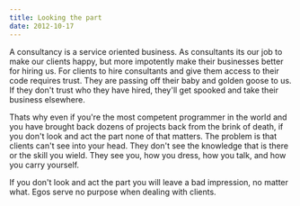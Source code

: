 ```yaml
---
title: Looking the part
date: 2012-10-17
---
```


A consultancy is a service oriented business. As consultants its our job to
make our clients happy, but more impotently make their businesses better for
hiring us. For clients to hire consultants and give them access to their code
requires trust. They are passing off their baby and golden goose to us. If they
don't trust who they have hired, they'll get spooked and take their business
elsewhere.

Thats why even if you're the most competent programmer in the world and you
have brought back dozens of projects back from the brink of death, if you don't
look and act the part none of that matters. The problem is that clients can't
see into your head. They don't see the knowledge that is there or the skill you
wield. They see you, how you dress, how you talk, and how you carry yourself.

If you don't look and act the part you will leave a bad impression, no matter
what. Egos serve no purpose when dealing with clients.
